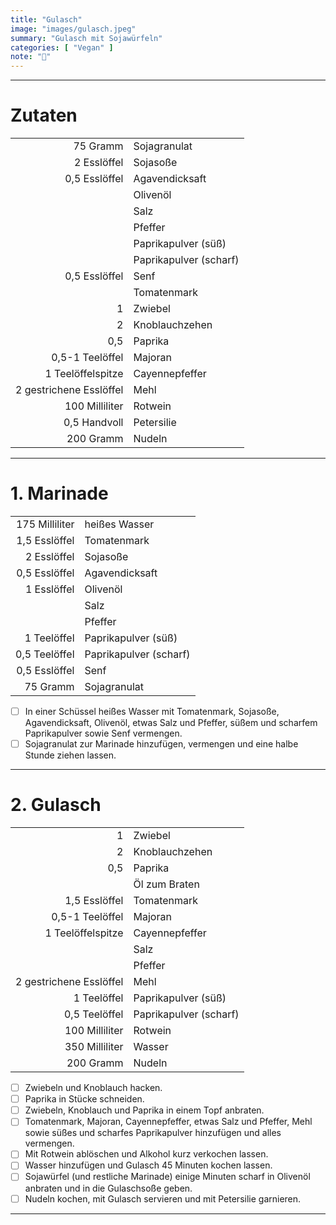 ```yaml
---
title: "Gulasch"
image: "images/gulasch.jpeg"
summary: "Gulasch mit Sojawürfeln"
categories: [ "Vegan" ]
note: "🚧"
---
```


---

# Zutaten

|                         |                        |
|------------------------:|:-----------------------|
|                75 Gramm | Sojagranulat           |
|             2 Esslöffel | Sojasoße               |
|           0,5 Esslöffel | Agavendicksaft         |
|                         | Olivenöl               |
|                         | Salz                   |
|                         | Pfeffer                |
|                         | Paprikapulver (süß)    |
|                         | Paprikapulver (scharf) |
|           0,5 Esslöffel | Senf                   |
|                         | Tomatenmark            |
|                       1 | Zwiebel                |
|                       2 | Knoblauchzehen         |
|                     0,5 | Paprika                |
|         0,5-1 Teelöffel | Majoran                |
|       1 Teelöffelspitze | Cayennepfeffer         |
| 2 gestrichene Esslöffel | Mehl                   |
|          100 Milliliter | Rotwein                |
|            0,5 Handvoll | Petersilie             |
|               200 Gramm | Nudeln                 |

---

# 1. Marinade

|                |                        |
|---------------:|:-----------------------|
| 175 Milliliter | heißes Wasser          |
|  1,5 Esslöffel | Tomatenmark            |
|    2 Esslöffel | Sojasoße               |
|  0,5 Esslöffel | Agavendicksaft         |
|    1 Esslöffel | Olivenöl               |
|                | Salz                   |
|                | Pfeffer                |
|    1 Teelöffel | Paprikapulver (süß)    |
|  0,5 Teelöffel | Paprikapulver (scharf) |
|  0,5 Esslöffel | Senf                   |
|       75 Gramm | Sojagranulat           |

- [ ] In einer Schüssel heißes Wasser mit Tomatenmark, Sojasoße, Agavendicksaft, Olivenöl, etwas Salz und Pfeffer, süßem
  und scharfem Paprikapulver sowie Senf vermengen.
- [ ] Sojagranulat zur Marinade hinzufügen, vermengen und eine halbe Stunde ziehen lassen.

---

# 2. Gulasch

|                         |                        |
|------------------------:|:-----------------------|
|                       1 | Zwiebel                |
|                       2 | Knoblauchzehen         |
|                     0,5 | Paprika                |
|                         | Öl zum Braten          |
|           1,5 Esslöffel | Tomatenmark            |
|         0,5-1 Teelöffel | Majoran                |
|       1 Teelöffelspitze | Cayennepfeffer         |
|                         | Salz                   |
|                         | Pfeffer                |
| 2 gestrichene Esslöffel | Mehl                   |
|             1 Teelöffel | Paprikapulver (süß)    |
|           0,5 Teelöffel | Paprikapulver (scharf) |
|          100 Milliliter | Rotwein                |
|          350 Milliliter | Wasser                 |
|               200 Gramm | Nudeln                 |

- [ ] Zwiebeln und Knoblauch hacken.
- [ ] Paprika in Stücke schneiden.
- [ ] Zwiebeln, Knoblauch und Paprika in einem Topf anbraten.
- [ ] Tomatenmark, Majoran, Cayennepfeffer, etwas Salz und Pfeffer, Mehl sowie süßes und scharfes Paprikapulver
  hinzufügen und alles vermengen.
- [ ] Mit Rotwein ablöschen und Alkohol kurz verkochen lassen.
- [ ] Wasser hinzufügen und Gulasch 45 Minuten kochen lassen.
- [ ] Sojawürfel (und restliche Marinade) einige Minuten scharf in Olivenöl anbraten und in die Gulaschsoße geben.
- [ ] Nudeln kochen, mit Gulasch servieren und mit Petersilie garnieren.

---
